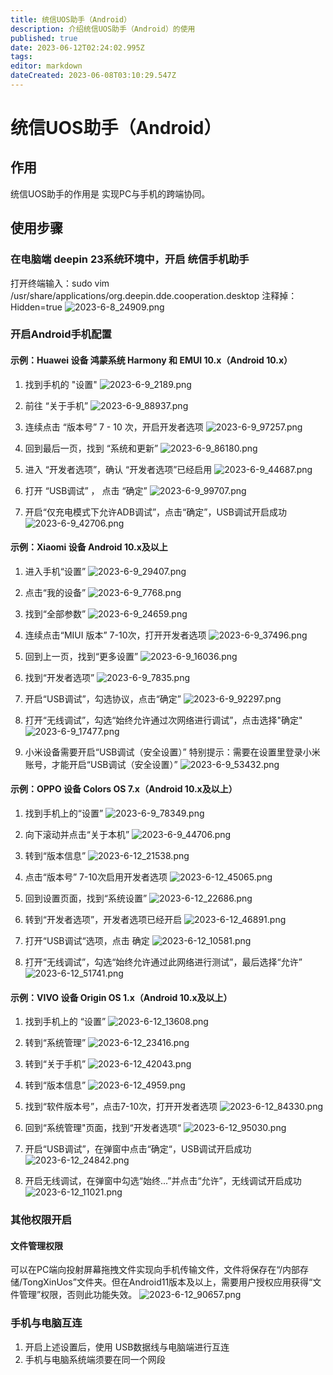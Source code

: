```yaml
---
title: 统信UOS助手（Android）
description: 介绍统信UOS助手（Android）的使用
published: true
date: 2023-06-12T02:24:02.995Z
tags: 
editor: markdown
dateCreated: 2023-06-08T03:10:29.547Z
---
```


# 统信UOS助手（Android）
## 作用
统信UOS助手的作用是 实现PC与手机的跨端协同。
## 使用步骤
### 在电脑端 deepin 23系统环境中，开启 统信手机助手
打开终端输入：sudo vim /usr/share/applications/org.deepin.dde.cooperation.desktop
注释掉：Hidden=true
![2023-6-8_24909.png](/2023-6-8_24909.png)

### 开启Android手机配置
#### 示例：Huawei 设备 鸿蒙系统 Harmony 和 EMUI 10.x（Android 10.x）
1. 找到手机的 "设置"
![2023-6-9_2189.png](/2023-6-9_2189.png)

2. 前往 “关于手机”
![2023-6-9_88937.png](/2023-6-9_88937.png)

3. 连续点击 “版本号” 7 - 10 次，开启开发者选项
![2023-6-9_97257.png](/2023-6-9_97257.png)

4. 回到最后一页，找到 “系统和更新”
![2023-6-9_86180.png](/2023-6-9_86180.png)

5. 进入 “开发者选项”，确认 “开发者选项”已经启用
![2023-6-9_44687.png](/2023-6-9_44687.png)

6. 打开 “USB调试” ， 点击 “确定”
![2023-6-9_99707.png](/2023-6-9_99707.png)

7. 开启“仅充电模式下允许ADB调试”，点击“确定”，USB调试开启成功
![2023-6-9_42706.png](/2023-6-9_42706.png)

#### 示例：Xiaomi 设备 Android 10.x及以上
1. 进入手机“设置”
![2023-6-9_29407.png](/2023-6-9_29407.png)

2. 点击“我的设备”
![2023-6-9_7768.png](/2023-6-9_7768.png)

3. 找到“全部参数”
![2023-6-9_24659.png](/2023-6-9_24659.png)

4. 连续点击“MIUI 版本” 7-10次，打开开发者选项
![2023-6-9_37496.png](/2023-6-9_37496.png)

5. 回到上一页，找到“更多设置”
![2023-6-9_16036.png](/2023-6-9_16036.png)

6. 找到“开发者选项”
![2023-6-9_7835.png](/2023-6-9_7835.png)

7. 开启“USB调试”，勾选协议，点击“确定”
![2023-6-9_92297.png](/2023-6-9_92297.png)

8. 打开“无线调试”，勾选“始终允许通过次网络进行调试”，点击选择"确定"
![2023-6-9_17477.png](/2023-6-9_17477.png)

9. 小米设备需要开启“USB调试（安全设置）”
特别提示：需要在设置里登录小米账号，才能开启“USB调试（安全设置）”
![2023-6-9_53432.png](/2023-6-9_53432.png)

#### 示例：OPPO 设备 Colors OS 7.x（Android 10.x及以上）
1. 找到手机上的“设置”
![2023-6-9_78349.png](/2023-6-9_78349.png)

2. 向下滚动并点击“关于本机”
![2023-6-9_44706.png](/2023-6-9_44706.png)

3. 转到“版本信息”
![2023-6-12_21538.png](/2023-6-12_21538.png)

4. 点击“版本号” 7-10次启用开发者选项
![2023-6-12_45065.png](/2023-6-12_45065.png)

5. 回到设置页面，找到“系统设置”
![2023-6-12_22686.png](/2023-6-12_22686.png)

6. 转到“开发者选项”，开发者选项已经开启
![2023-6-12_46891.png](/2023-6-12_46891.png)

7. 打开“USB调试“选项，点击 确定
![2023-6-12_10581.png](/2023-6-12_10581.png)

8. 打开“无线调试”，勾选“始终允许通过此网络进行测试”，最后选择“允许”
![2023-6-12_51741.png](/2023-6-12_51741.png)

#### 示例：VIVO 设备 Origin OS 1.x（Android 10.x及以上）
1. 找到手机上的 “设置”
![2023-6-12_13608.png](/2023-6-12_13608.png)

2. 转到“系统管理”
![2023-6-12_23416.png](/2023-6-12_23416.png)

3. 转到“关于手机”
![2023-6-12_42043.png](/2023-6-12_42043.png)

4. 转到“版本信息”
![2023-6-12_4959.png](/2023-6-12_4959.png)

5. 找到“软件版本号”，点击7-10次，打开开发者选项
![2023-6-12_84330.png](/2023-6-12_84330.png)

6. 回到“系统管理"页面，找到“开发者选项“
![2023-6-12_95030.png](/2023-6-12_95030.png)

7. 开启“USB调试”，在弹窗中点击“确定“，USB调试开启成功
![2023-6-12_24842.png](/2023-6-12_24842.png)

8. 开启无线调试，在弹窗中勾选“始终...”并点击“允许”，无线调试开启成功
![2023-6-12_11021.png](/2023-6-12_11021.png)

### 其他权限开启
#### 文件管理权限
可以在PC端向投射屏幕拖拽文件实现向手机传输文件，文件将保存在“/内部存储/TongXinUos”文件夹。但在Android11版本及以上，需要用户授权应用获得“文件管理”权限，否则此功能失效。
![2023-6-12_90657.png](/2023-6-12_90657.png)

### 手机与电脑互连
1. 开启上述设置后，使用 USB数据线与电脑端进行互连
2. 手机与电脑系统端须要在同一个网段

